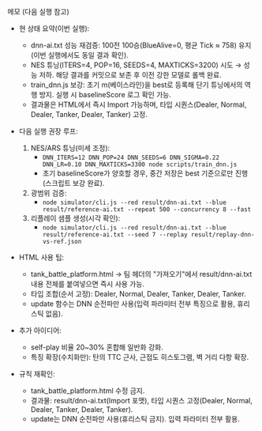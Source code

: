 메모 (다음 실행 참고)

- 현 상태 요약(이번 실행):
  - dnn-ai.txt 성능 재검증: 100전 100승(BlueAlive=0, 평균 Tick ≈ 758) 유지(이번 실행에서도 동일 결과 확인).
  - NES 튜닝(ITERS=4, POP=16, SEEDS=4, MAXTICKS=3200) 시도 → 성능 저하. 해당 결과를 커밋으로 보존 후 이전 강한 모델로 롤백 완료.
  - train_dnn.js 보강: 초기 m(베이스라인)을 best로 등록해 단기 튜닝에서의 역행 방지. 실행 시 baselineScore 로그 확인 가능.
  - 결과물은 HTML에서 즉시 Import 가능하며, 타입 시퀀스(Dealer, Normal, Dealer, Tanker, Dealer, Tanker) 고정.

- 다음 실행 권장 루프:
  1) NES/ARS 튜닝(미세 조정):
     - `DNN_ITERS=12 DNN_POP=24 DNN_SEEDS=6 DNN_SIGMA=0.22 DNN_LR=0.10 DNN_MAXTICKS=3300 node scripts/train_dnn.js`
     - 초기 baselineScore가 양호할 경우, 중간 저장은 best 기준으로만 진행(스크립트 보강 완료).
  2) 광범위 검증:
     - `node simulator/cli.js --red result/dnn-ai.txt --blue result/reference-ai.txt --repeat 500 --concurrency 8 --fast`
  3) 리플레이 샘플 생성(시각 확인):
     - `node simulator/cli.js --red result/dnn-ai.txt --blue result/reference-ai.txt --seed 7 --replay result/replay-dnn-vs-ref.json`

- HTML 사용 팁:
  - tank_battle_platform.html → 팀 헤더의 "가져오기"에서 result/dnn-ai.txt 내용 전체를 붙여넣으면 즉시 사용 가능.
  - 타입 조합(순서 고정): Dealer, Normal, Dealer, Tanker, Dealer, Tanker.
  - update 함수는 DNN 순전파만 사용(입력 파라미터 전부 특징으로 활용, 휴리스틱 없음).

- 추가 아이디어:
  - self-play 비율 20~30% 혼합해 일반화 강화.
  - 특징 확장(수치화만): 탄의 TTC 근사, 근접도 히스토그램, 벽 거리 다항 확장.

- 규칙 재확인:
  - tank_battle_platform.html 수정 금지.
  - 결과물: result/dnn-ai.txt(Import 포맷), 타입 시퀀스 고정(Dealer, Normal, Dealer, Tanker, Dealer, Tanker).
  - update는 DNN 순전파만 사용(휴리스틱 금지). 입력 파라미터 전부 활용.
